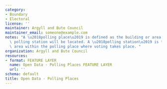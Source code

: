 ```yaml
---
category:
- Boundary
- Electoral
license: ''
maintainer: Argyll and Bute Council
maintainer_email: someone@example.com
notes: "A \u2018polling place\u2019 is defined as the building or area in which a\
  \ polling station will be located. A \u2018polling station\u2019 is the room or\
  \ area within the polling place where voting takes place. "
organization: Argyll and Bute Council
resources:
- format: FEATURE LAYER
  name: Open Data - Polling Places FEATURE LAYER
  url: ''
schema: default
title: Open Data - Polling Places
---
```

